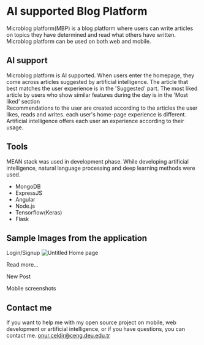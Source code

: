 # AI supported Blog Platform
Microblog platform(MBP) is a blog platform where users can write articles on topics they have determined and read what others have written. Microblog platform can be used on both web and mobile.
## AI support
Microblog platform is AI supported. When users enter the homepage, they come across articles suggested by artificial intelligence. The article that best matches the user experience is in the 'Suggested' part. The most liked article by users who show similar features during the day is in the 'Most liked' section <br/>
Recommendations to the user are created according to the articles the user likes, reads and writes. each user's home-page experience is different. Artificial intelligence offers each user an experience according to their usage.
## Tools
MEAN stack was used in development phase. While developing artificial intelligence, natural language processing and deep learning methods were used.
- MongoDB
- ExpressJS 
- Angular
- Node.js <br/>
- Tensorflow(Keras)
- Flask
## Sample Images from the application
Login/Signup
![Untitled](https://user-images.githubusercontent.com/51136866/93733945-05656a80-fbe0-11ea-8989-ed49f1efcc5a.png)
Home page
 
Read more…
 
New Post
 
Mobile screenshots
 
## Contact me
If you want to help me with my open source project on mobile, web development or artificial intelligence, or if you have questions, you can contact me.
onur.celdir@ceng.deu.edu.tr


